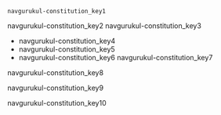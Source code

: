 ```ngMeta
navgurukul-constitution_key1
```

navgurukul-constitution_key2
navgurukul-constitution_key3
- navgurukul-constitution_key4
- navgurukul-constitution_key5
- navgurukul-constitution_key6
navgurukul-constitution_key7


navgurukul-constitution_key8


navgurukul-constitution_key9


navgurukul-constitution_key10
